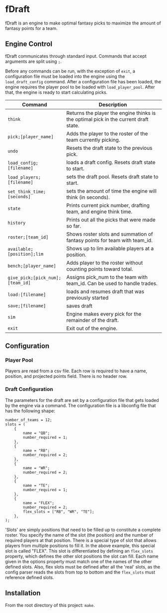 # fDraft
fDraft is an engine to make optimal fantasy picks to maximize the amount of fantasy points
for a team.

## Engine Control
fDraft communicates through standard input. Commands that accept arguments are split using `;`.


Before any commands can be run, with the exception of `exit`, a configuration file must be loaded
into the engine using the `load_draft_config` command. After a configuration file has been loaded,
the engine requires the player pool to be loaded with `load_player_pool`. After that, the engine
is ready to start calculating picks.

Command | Description
--- | ---
 `think` | Returns the player the engine thinks is the optimal pick in the current draft state.
 `pick;[player_name]` | Adds the player to the roster of the team currently picking.
 `undo` | Resets the draft state to the previous pick.
 `load_config;[filename]` | loads a draft config. Resets draft state to start.
 `load_players;[filename]` | sets the draft pool. Resets draft state to start.
 `set_think_time;[seconds]` | sets the amount of time the engine will think (in seconds). 
 `state` | Prints current pick number, drafting team, and engine think time.
 `history` | Prints out all the picks that were made so far.
 `roster;[team_id]` | Shows roster slots and summation of fantasy points for team with team_id.
 `available;[position];lim` | Shows  up to lim available players at a position.
 `bench;[player_name]` | Adds player to the roster without counting points toward total.
 `give_pick;[pick_num];[team_id]` | Assigns pick_num to the team with team_id. Can be used to handle trades.
 `load:[filename]` | loads and resumes draft that was previously started
 `save;[filename]` | saves draft
 `sim` | Engine makes every pick for the remainder of the draft.
 `exit` | Exit out of the engine.

## Configuration
### Player Pool
Players are read from a csv file. Each row is required to have a name, position, and projected points field. There is no header row.

### Draft Configuration
The parameters for the draft are set by a configuration file that gets loaded by the engine via
a command. The configuration file is a libconfig file that has the following shape:
```
number_of_teams = 12;
slots = (
    { 
        name = "QB";
        number_required = 1;
    },
    { 
        name = "RB";
        number_required = 2;
    },
    { 
        name = "WR";
        number_required = 2;
    },
    { 
        name = "TE";
        number_required = 1;
    },
    { 
        name = "FLEX";
        number_required = 2;
        flex_slots = ["RB", "WR", "TE"];
    },
);
```
'Slots' are simply positions that need to be filled up to constitute a complete roster. You
specify the name of the slot (the position) and the number of required players at that position.
There is a special type of slot that allows players from multiple positions to fill it. In the
above example, this special slot is called "FLEX". This slot is differentiated by defining 
an `flex_slots` property, which defines the other slot positions the slot can fill. Each name given 
in the options property must match one of the names of the other defined slots. Also, flex slots must
be defined after all the 'real' slots, as the config parser reads the slots from top to bottom and the
`flex_slots` must reference defined slots.

## Installation
From the root directory of this project: `make`.
